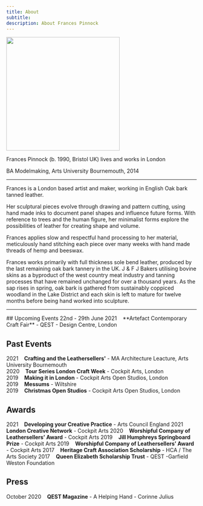 ```yaml
---
title: About
subtitle: 
description: About Frances Pinnock
---
```


<img src="/images/new/about/portrait.jpg" width="300">

Frances Pinnock (b. 1990, Bristol UK) lives and works in London

BA Modelmaking, Arts University Bournemouth, 2014 

<hr />

Frances is a London based artist and maker, working in English Oak bark tanned leather.

Her sculptural pieces evolve through drawing and pattern cutting, using hand made inks to document panel shapes and influence future forms. With reference to trees and the human figure, her minimalist forms explore the possibilities of leather for creating shape and volume.

Frances applies slow and respectful hand processing to her material, meticulously hand stitching each piece over many weeks with hand made threads of hemp and beeswax. 


Frances works primarily with full thickness sole bend leather, produced by the last remaining oak bark tannery in the UK. J & F J Bakers utilising bovine skins as a byproduct of the west country meat industry and tanning processes that have remained unchanged for over a thousand years. As the sap rises in spring, oak bark is gathered from sustainably coppiced woodland in the Lake District and each skin is left to mature for twelve months before being hand worked into sculpture.

 

<hr />
## Upcoming Events
22nd - 29th June 2021&nbsp;&nbsp;&nbsp; **Artefact Contemporary Craft Fair** - QEST - Design Centre, London

## Past Events
2021&nbsp;&nbsp;&nbsp; **Crafting and the Leathersellers'** - MA Architecture Leacture, Arts University Bournemouth  
2020&nbsp;&nbsp;&nbsp; **Tour Series London Craft Week** - Cockpit Arts, London  
2019&nbsp;&nbsp;&nbsp; **Making it in London** - Cockpit Arts Open Studios, London  
2019&nbsp;&nbsp;&nbsp; **Messums** - Wiltshire  
2019&nbsp;&nbsp;&nbsp; **Christmas Open Studios** - Cockpit Arts Open Studios, London  

## Awards 
2021&nbsp;&nbsp;&nbsp; **Developing your Creative Practice** - Arts Council England
2021&nbsp;&nbsp;&nbsp; **London Creative Network** - Cockpit Arts
2020&nbsp;&nbsp;&nbsp; **Worshipful Company of Leathersellers’ Award** - Cockpit Arts
2019&nbsp;&nbsp;&nbsp; **Jill Humphreys Springboard Prize** - Cockpit Arts
2019&nbsp;&nbsp;&nbsp; **Worshipful Company of Leathersellers’ Award** - Cockpit Arts
2017&nbsp;&nbsp;&nbsp; **Heritage Craft Association Scholarship** - HCA / The Arts Society
2017&nbsp;&nbsp;&nbsp; **Queen Elizabeth Scholarship Trust** - QEST -Garfield Weston Foundation

## Press
October 2020&nbsp;&nbsp;&nbsp; **QEST Magazine** - A Helping Hand - Corinne Julius 
